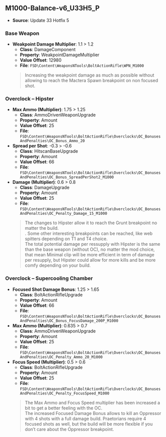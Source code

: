 ## M1000-Balance-v6_U33H5_P
* **Source**: Update 33 Hotfix 5

### Base Weapon
* **Weakpoint Damage Multiplier**: 1.1 > 1.2
  * **Class**: DamageComponent
  * **Property**: WeakpointDamageMultiplier
  * **Value Offset**: 12980
  * **File**: `FSD\Content\WeaponsNTools\BoltActionRifle\WPN_M1000`
  > Increasing the weakpoint damage as much as possible without allowing to reach the Mactera Spawn breakpoint on non focused shot.

### Overclock – Hipster
* **Max Ammo (Multiplier)**: 1.75 > 1.25
  * **Class**: AmmoDrivenWeaponUpgrade
  * **Property**: Amount
  * **Value Offset**: 25
  * **File**: `FSD\Content\WeaponsNTools\BoltActionRifle\Overclocks\OC_BonusesAndPenalties\OC_Bonus_Ammo_20`
* **Spread per Shot**: -0.3 > -0.6
  * **Class**: HitscanBaseUpgrade
  * **Property**: Amount
  * **Value Offset**: 66
  * **File**: `FSD\Content\WeaponsNTools\BoltActionRifle\Overclocks\OC_BonusesAndPenalties\OC_Bonus_SpreadPerShot2_M1000`
* **Damage (Multiplier)**: 0.6 > 0.8
  * **Class**: DamageUpgrade
  * **Property**: Amount
  * **Value Offset**: 25
  * **File**: `FSD\Content\WeaponsNTools\BoltActionRifle\Overclocks\OC_BonusesAndPenalties\OC_Penalty_Damage_15_M1000`
  > The changes to Hipster allow it to reach the Grunt breakpoint no matter the build.<br>.
  > Some other interesting breakpoints can be reached, like web spitters depending on T1 and T4 choice.<br>
  > The total potential damage per ressupply with Hipster is the same than the base weapon (without OC), no matter the mod choice, that mean Minimal clip will be more efficient in term of damage per resupply, but Hipster could allow for more kills and be more comfy depending on your build.

### Overclock – Supercooling Chamber
* **Focused Shot Damage Bonus**: 1.25 > 1.65
  * **Class**: BoltActionRifleUpgrade
  * **Property**: Amount
  * **Value Offset**: 66
  * **File**: `FSD\Content\WeaponsNTools\BoltActionRifle\Overclocks\OC_BonusesAndPenalties\OC_Bonus_FocusDamage_200P_M1000`
* **Max Ammo (Multiplier)**: 0.635 > 0.7
  * **Class**: AmmoDrivenWeaponUpgrade
  * **Property**: Amount
  * **Value Offset**: 25
  * **File**: `FSD\Content\WeaponsNTools\BoltActionRifle\Overclocks\OC_BonusesAndPenalties\OC_Penalty_Ammo_20_M1000`
* **Focus Speed (Multiplier)**: 0.5 > 0.6
  * **Class**: BoltActionRifleUpgrade
  * **Property**: Amount
  * **Value Offset**: 25
  * **File**: `FSD\Content\WeaponsNTools\BoltActionRifle\Overclocks\OC_BonusesAndPenalties\OC_Penalty_FocusSpeed_M1000`
  > The Max Ammo and Focus Speed multiplier has been increased a bit to get a better feeling with the OC.<br>
  > The increased Focused Damage Bonus allows to kill an Oppressor with 4 shots with a full damage build. Praetorians require 4 focused shots as well, but the build will be more flexible if you don’t care about the Oppressor breakpoint.
